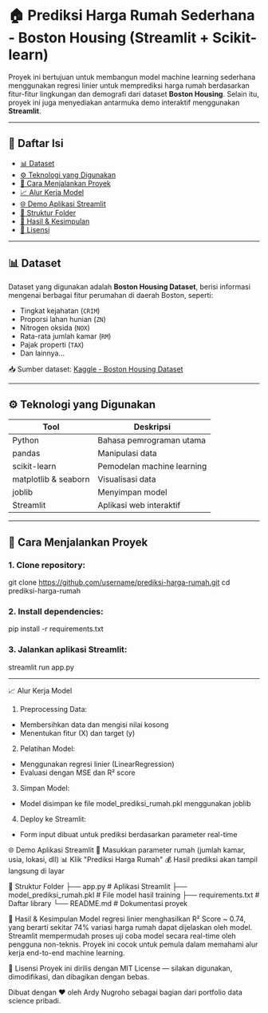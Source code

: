 # 🏠 Prediksi Harga Rumah Sederhana - Boston Housing (Streamlit + Scikit-learn)

Proyek ini bertujuan untuk membangun model machine learning sederhana menggunakan regresi linier untuk memprediksi harga rumah berdasarkan fitur-fitur lingkungan dan demografi dari dataset **Boston Housing**. Selain itu, proyek ini juga menyediakan antarmuka demo interaktif menggunakan **Streamlit**.

---

## 📌 Daftar Isi
- [📊 Dataset](#-dataset)
- [⚙️ Teknologi yang Digunakan](#️-teknologi-yang-digunakan)
- [🚀 Cara Menjalankan Proyek](#-cara-menjalankan-proyek)
- [📈 Alur Kerja Model](#-alur-kerja-model)
- [🌐 Demo Aplikasi Streamlit](#-demo-aplikasi-streamlit)
- [📁 Struktur Folder](#-struktur-folder)
- [🧠 Hasil & Kesimpulan](#-hasil--kesimpulan)
- [📎 Lisensi](#-lisensi)

---

## 📊 Dataset

Dataset yang digunakan adalah **Boston Housing Dataset**, berisi informasi mengenai berbagai fitur perumahan di daerah Boston, seperti:
- Tingkat kejahatan (`CRIM`)
- Proporsi lahan hunian (`ZN`)
- Nitrogen oksida (`NOX`)
- Rata-rata jumlah kamar (`RM`)
- Pajak properti (`TAX`)
- Dan lainnya...

📥 Sumber dataset: [Kaggle - Boston Housing Dataset](https://www.kaggle.com/datasets/)

---

## ⚙️ Teknologi yang Digunakan

| Tool | Deskripsi |
|------|-----------|
| Python | Bahasa pemrograman utama |
| pandas | Manipulasi data |
| scikit-learn | Pemodelan machine learning |
| matplotlib & seaborn | Visualisasi data |
| joblib | Menyimpan model |
| Streamlit | Aplikasi web interaktif |

---

## 🚀 Cara Menjalankan Proyek

### 1. Clone repository:
git clone https://github.com/username/prediksi-harga-rumah.git
cd prediksi-harga-rumah

### 2. Install dependencies:
pip install -r requirements.txt

### 3. Jalankan aplikasi Streamlit:
streamlit run app.py

---

📈 Alur Kerja Model
1. Preprocessing Data:
- Membersihkan data dan mengisi nilai kosong
- Menentukan fitur (X) dan target (y)

2. Pelatihan Model:
- Menggunakan regresi linier (LinearRegression)
- Evaluasi dengan MSE dan R² score

3. Simpan Model:
- Model disimpan ke file model_prediksi_rumah.pkl menggunakan joblib

4. Deploy ke Streamlit:
- Form input dibuat untuk prediksi berdasarkan parameter real-time

🌐 Demo Aplikasi Streamlit
🔢 Masukkan parameter rumah (jumlah kamar, usia, lokasi, dll)
📊 Klik "Prediksi Harga Rumah"
💰 Hasil prediksi akan tampil langsung di layar

📁 Struktur Folder
├── app.py                       # Aplikasi Streamlit
├── model_prediksi_rumah.pkl     # File model hasil training
├── requirements.txt            # Daftar library
└── README.md                   # Dokumentasi proyek

🧠 Hasil & Kesimpulan
Model regresi linier menghasilkan R² Score ~ 0.74, yang berarti sekitar 74% variasi harga rumah dapat dijelaskan oleh model.
Streamlit mempermudah proses uji coba model secara real-time oleh pengguna non-teknis.
Proyek ini cocok untuk pemula dalam memahami alur kerja end-to-end machine learning.

📎 Lisensi
Proyek ini dirilis dengan MIT License — silakan digunakan, dimodifikasi, dan dibagikan dengan bebas.

Dibuat dengan ❤️ oleh Ardy Nugroho sebagai bagian dari portfolio data science pribadi.
